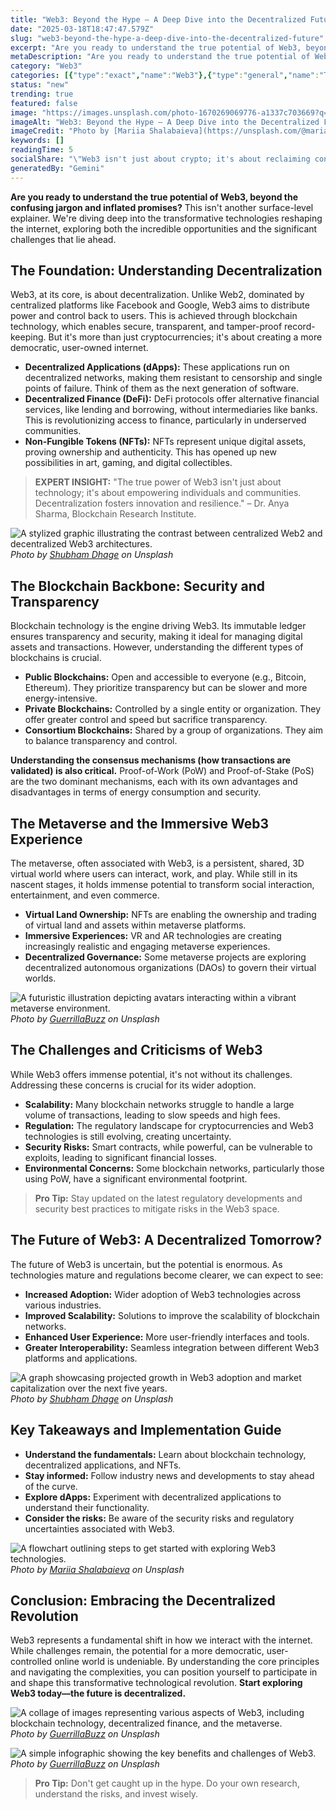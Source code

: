 ```yaml
---
title: "Web3: Beyond the Hype – A Deep Dive into the Decentralized Future"
date: "2025-03-18T18:47:47.579Z"
slug: "web3-beyond-the-hype-a-deep-dive-into-the-decentralized-future"
excerpt: "Are you ready to understand the true potential of Web3, beyond the confusing jargon and inflated promises?  This isn't another surface-level explainer. We're diving deep into the transformative technologies reshaping the internet, exploring both the incredible opportunities and the significant challenges that lie ahead."
metaDescription: "Are you ready to understand the true potential of Web3, beyond the confusing jargon and inflated promises?  This isn't another surface-level explainer. We'..."
category: "Web3"
categories: [{"type":"exact","name":"Web3"},{"type":"general","name":"Technology"},{"type":"medium","name":"Decentralized Systems"},{"type":"specific","name":"Blockchain Technology"},{"type":"niche","name":"Smart Contracts"}]
status: "new"
trending: true
featured: false
image: "https://images.unsplash.com/photo-1670269069776-a1337c703669?q=85&w=1200&fit=max&fm=webp&auto=compress"
imageAlt: "Web3: Beyond the Hype – A Deep Dive into the Decentralized Future"
imageCredit: "Photo by [Mariia Shalabaieva](https://unsplash.com/@maria_shalabaieva) on Unsplash"
keywords: []
readingTime: 5
socialShare: "\"Web3 isn't just about crypto; it's about reclaiming control of your digital life.  The future of the internet is decentralized, and it's happening now.\""
generatedBy: "Gemini"
---
```




**Are you ready to understand the true potential of Web3, beyond the confusing jargon and inflated promises?**  This isn't another surface-level explainer. We're diving deep into the transformative technologies reshaping the internet, exploring both the incredible opportunities and the significant challenges that lie ahead.

## The Foundation: Understanding Decentralization

Web3, at its core, is about decentralization.  Unlike Web2, dominated by centralized platforms like Facebook and Google, Web3 aims to distribute power and control back to users.  This is achieved through blockchain technology, which enables secure, transparent, and tamper-proof record-keeping.  But it's more than just cryptocurrencies; it's about creating a more democratic, user-owned internet.

*   **Decentralized Applications (dApps):** These applications run on decentralized networks, making them resistant to censorship and single points of failure.  Think of them as the next generation of software.
*   **Decentralized Finance (DeFi):** DeFi protocols offer alternative financial services, like lending and borrowing, without intermediaries like banks. This is revolutionizing access to finance, particularly in underserved communities.
*   **Non-Fungible Tokens (NFTs):** NFTs represent unique digital assets, proving ownership and authenticity. This has opened up new possibilities in art, gaming, and digital collectibles.

> **EXPERT INSIGHT:**  "The true power of Web3 isn't just about technology; it's about empowering individuals and communities.  Decentralization fosters innovation and resilience." – Dr. Anya Sharma, Blockchain Research Institute.

![A stylized graphic illustrating the contrast between centralized Web2 and decentralized Web3 architectures.](https://images.unsplash.com/photo-1669061585723-c5cc2b2e5ca1?q=85&w=1200&fit=max&fm=webp&auto=compress)
*Photo by [Shubham Dhage](https://unsplash.com/@onefifith) on Unsplash*

## The Blockchain Backbone: Security and Transparency

Blockchain technology is the engine driving Web3.  Its immutable ledger ensures transparency and security, making it ideal for managing digital assets and transactions.  However, understanding the different types of blockchains is crucial.

*   **Public Blockchains:**  Open and accessible to everyone (e.g., Bitcoin, Ethereum).  They prioritize transparency but can be slower and more energy-intensive.
*   **Private Blockchains:**  Controlled by a single entity or organization. They offer greater control and speed but sacrifice transparency.
*   **Consortium Blockchains:**  Shared by a group of organizations. They aim to balance transparency and control.

**Understanding the consensus mechanisms (how transactions are validated) is also critical.** Proof-of-Work (PoW) and Proof-of-Stake (PoS) are the two dominant mechanisms, each with its own advantages and disadvantages in terms of energy consumption and security.

## The Metaverse and the Immersive Web3 Experience

The metaverse, often associated with Web3, is a persistent, shared, 3D virtual world where users can interact, work, and play.  While still in its nascent stages, it holds immense potential to transform social interaction, entertainment, and even commerce.

*   **Virtual Land Ownership:**  NFTs are enabling the ownership and trading of virtual land and assets within metaverse platforms.
*   **Immersive Experiences:**  VR and AR technologies are creating increasingly realistic and engaging metaverse experiences.
*   **Decentralized Governance:**  Some metaverse projects are exploring decentralized autonomous organizations (DAOs) to govern their virtual worlds.

![A futuristic illustration depicting avatars interacting within a vibrant metaverse environment.](https://images.unsplash.com/photo-1660905419259-0eccba887eb3?q=85&w=1200&fit=max&fm=webp&auto=compress)
*Photo by [GuerrillaBuzz](https://unsplash.com/@guerrillabuzz) on Unsplash*

## The Challenges and Criticisms of Web3

While Web3 offers immense potential, it's not without its challenges.  Addressing these concerns is crucial for its wider adoption.

*   **Scalability:** Many blockchain networks struggle to handle a large volume of transactions, leading to slow speeds and high fees.
*   **Regulation:** The regulatory landscape for cryptocurrencies and Web3 technologies is still evolving, creating uncertainty.
*   **Security Risks:**  Smart contracts, while powerful, can be vulnerable to exploits, leading to significant financial losses.
*   **Environmental Concerns:**  Some blockchain networks, particularly those using PoW, have a significant environmental footprint.

> **Pro Tip:** Stay updated on the latest regulatory developments and security best practices to mitigate risks in the Web3 space.

## The Future of Web3:  A Decentralized Tomorrow?

The future of Web3 is uncertain, but the potential is enormous.  As technologies mature and regulations become clearer, we can expect to see:

*   **Increased Adoption:**  Wider adoption of Web3 technologies across various industries.
*   **Improved Scalability:**  Solutions to improve the scalability of blockchain networks.
*   **Enhanced User Experience:**  More user-friendly interfaces and tools.
*   **Greater Interoperability:**  Seamless integration between different Web3 platforms and applications.

![A graph showcasing projected growth in Web3 adoption and market capitalization over the next five years.](https://images.unsplash.com/photo-1666816943145-bac390ca866c?q=85&w=1200&fit=max&fm=webp&auto=compress)
*Photo by [Shubham Dhage](https://unsplash.com/@onefifith) on Unsplash*

## Key Takeaways and Implementation Guide

*   **Understand the fundamentals:** Learn about blockchain technology, decentralized applications, and NFTs.
*   **Stay informed:**  Follow industry news and developments to stay ahead of the curve.
*   **Explore dApps:** Experiment with decentralized applications to understand their functionality.
*   **Consider the risks:**  Be aware of the security risks and regulatory uncertainties associated with Web3.

![A flowchart outlining steps to get started with exploring Web3 technologies.](https://images.unsplash.com/photo-1670269069776-a1337c703669?q=85&w=1200&fit=max&fm=webp&auto=compress)
*Photo by [Mariia Shalabaieva](https://unsplash.com/@maria_shalabaieva) on Unsplash*

## Conclusion: Embracing the Decentralized Revolution

Web3 represents a fundamental shift in how we interact with the internet. While challenges remain, the potential for a more democratic, user-controlled online world is undeniable.  By understanding the core principles and navigating the complexities, you can position yourself to participate in and shape this transformative technological revolution.  **Start exploring Web3 today—the future is decentralized.**

![A collage of images representing various aspects of Web3, including blockchain technology, decentralized finance, and the metaverse.](https://images.unsplash.com/photo-1664526937033-fe2c11f1be25?q=85&w=1200&fit=max&fm=webp&auto=compress)
*Photo by [GuerrillaBuzz](https://unsplash.com/@guerrillabuzz) on Unsplash*

![A simple infographic showing the key benefits and challenges of Web3.](https://images.unsplash.com/photo-1664527184293-8ab968c4aa25?q=85&w=1200&fit=max&fm=webp&auto=compress)
*Photo by [GuerrillaBuzz](https://unsplash.com/@guerrillabuzz) on Unsplash*

> **Pro Tip:**  Don't get caught up in the hype.  Do your own research, understand the risks, and invest wisely.


<div class="reading-progress-container">
  <div id="reading-progress" class="reading-progress"></div>
</div>
